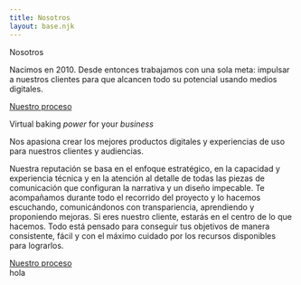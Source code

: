```yaml
---
title: Nosotros
layout: base.njk
---
```


<div class="paragraph-text-intro m-big border-title">
  <div class="container">
  <div class="title">
    Nosotros
  </div>
  <div class="content">
    <p>
    Nacimos en 2010. Desde entonces trabajamos con una sola meta: impulsar a nuestros clientes para que alcancen todo su potencial usando medios digitales.
    </p>
    
  </div>
  <div class="link-more-generic"><a href="#">Nuestro proceso</a></div>
  </div>

</div>

<div class="paragraph-highlighted-text m-big p-big">
  <div class="container">
    <div class="content">
      <p>Virtual baking <em>power</em> for your <i>business</i></p>
    </div>
  </div>
</div>

<div class="paragraph-text-simple p-med">
  <div class="container">
    <div class="content">
      <p>Nos apasiona crear los mejores productos digitales y experiencias de uso para nuestros clientes y audiencias. </p>
      <p>
        Nuestra reputación se basa en el enfoque estratégico, en la capacidad y experiencia técnica y en la atención al detalle de todas las piezas de comunicación que configuran la narrativa y un diseño impecable. Te acompañamos durante todo el recorrido del proyecto y lo hacemos escuchando, comunicándonos con transpariencia, aprendiendo y proponiendo mejoras. Si eres nuestro cliente, estarás en el centro de lo que hacemos. Todo está pensado para conseguir tus objetivos de manera consistente, fácil y con el máximo cuidado por los recursos disponibles para lograrlos.
      </p>
    </div>
    <div class="link-more-generic"><a href="#">Nuestro proceso</a></div>
  </div>
</div>

<div class="paragraph-team">
  <div class="container">
    hola
  </div>
</div>